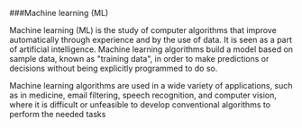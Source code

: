 ###Machine learning (ML)

Machine learning (ML) is the study of computer algorithms that improve automatically through experience and by the use of data. It is seen as a part of artificial intelligence. Machine learning algorithms build a model based on sample data, known as "training data", in order to make predictions or decisions without being explicitly programmed to do so.

Machine learning algorithms are used in a wide variety of applications, such as in medicine, email filtering, speech recognition, and computer vision, where it is difficult or unfeasible to develop conventional algorithms to perform the needed tasks